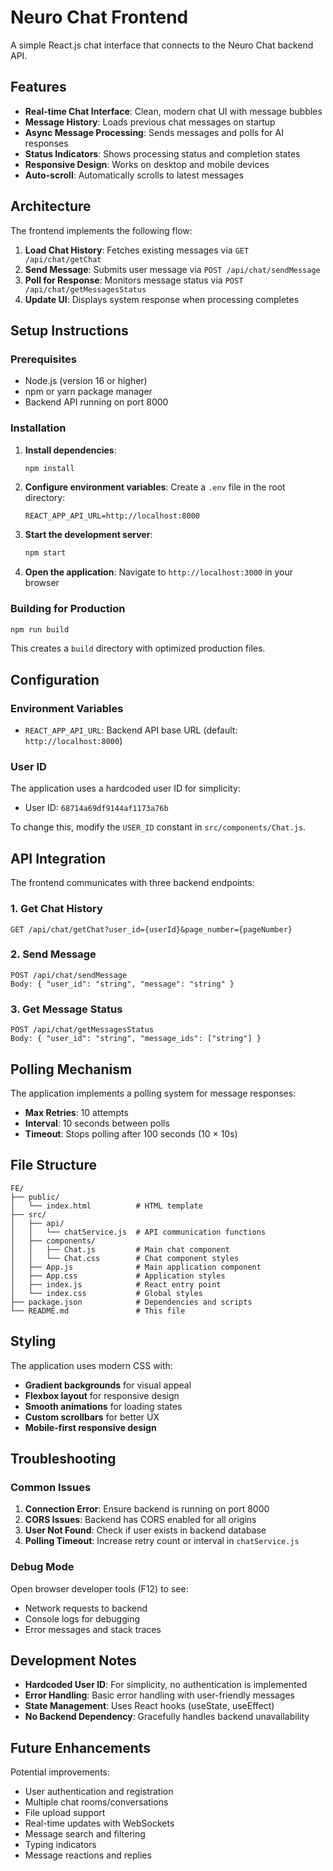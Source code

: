 # Neuro Chat Frontend

A simple React.js chat interface that connects to the Neuro Chat backend API.

## Features

- **Real-time Chat Interface**: Clean, modern chat UI with message bubbles
- **Message History**: Loads previous chat messages on startup
- **Async Message Processing**: Sends messages and polls for AI responses
- **Status Indicators**: Shows processing status and completion states
- **Responsive Design**: Works on desktop and mobile devices
- **Auto-scroll**: Automatically scrolls to latest messages

## Architecture

The frontend implements the following flow:

1. **Load Chat History**: Fetches existing messages via `GET /api/chat/getChat`
2. **Send Message**: Submits user message via `POST /api/chat/sendMessage`
3. **Poll for Response**: Monitors message status via `POST /api/chat/getMessagesStatus`
4. **Update UI**: Displays system response when processing completes

## Setup Instructions

### Prerequisites

- Node.js (version 16 or higher)
- npm or yarn package manager
- Backend API running on port 8000

### Installation

1. **Install dependencies**:
   ```bash
   npm install
   ```

2. **Configure environment variables**:
   Create a `.env` file in the root directory:
   ```
   REACT_APP_API_URL=http://localhost:8000
   ```

3. **Start the development server**:
   ```bash
   npm start
   ```

4. **Open the application**:
   Navigate to `http://localhost:3000` in your browser

### Building for Production

```bash
npm run build
```

This creates a `build` directory with optimized production files.

## Configuration

### Environment Variables

- `REACT_APP_API_URL`: Backend API base URL (default: `http://localhost:8000`)

### User ID

The application uses a hardcoded user ID for simplicity:
- User ID: `68714a69df9144af1173a76b`

To change this, modify the `USER_ID` constant in `src/components/Chat.js`.

## API Integration

The frontend communicates with three backend endpoints:

### 1. Get Chat History
```
GET /api/chat/getChat?user_id={userId}&page_number={pageNumber}
```

### 2. Send Message
```
POST /api/chat/sendMessage
Body: { "user_id": "string", "message": "string" }
```

### 3. Get Message Status
```
POST /api/chat/getMessagesStatus
Body: { "user_id": "string", "message_ids": ["string"] }
```

## Polling Mechanism

The application implements a polling system for message responses:

- **Max Retries**: 10 attempts
- **Interval**: 10 seconds between polls
- **Timeout**: Stops polling after 100 seconds (10 × 10s)

## File Structure

```
FE/
├── public/
│   └── index.html          # HTML template
├── src/
│   ├── api/
│   │   └── chatService.js  # API communication functions
│   ├── components/
│   │   ├── Chat.js         # Main chat component
│   │   └── Chat.css        # Chat component styles
│   ├── App.js              # Main application component
│   ├── App.css             # Application styles
│   ├── index.js            # React entry point
│   └── index.css           # Global styles
├── package.json            # Dependencies and scripts
└── README.md               # This file
```

## Styling

The application uses modern CSS with:

- **Gradient backgrounds** for visual appeal
- **Flexbox layout** for responsive design
- **Smooth animations** for loading states
- **Custom scrollbars** for better UX
- **Mobile-first responsive design**

## Troubleshooting

### Common Issues

1. **Connection Error**: Ensure backend is running on port 8000
2. **CORS Issues**: Backend has CORS enabled for all origins
3. **User Not Found**: Check if user exists in backend database
4. **Polling Timeout**: Increase retry count or interval in `chatService.js`

### Debug Mode

Open browser developer tools (F12) to see:
- Network requests to backend
- Console logs for debugging
- Error messages and stack traces

## Development Notes

- **Hardcoded User ID**: For simplicity, no authentication is implemented
- **Error Handling**: Basic error handling with user-friendly messages
- **State Management**: Uses React hooks (useState, useEffect)
- **No Backend Dependency**: Gracefully handles backend unavailability

## Future Enhancements

Potential improvements:

- User authentication and registration
- Multiple chat rooms/conversations
- File upload support
- Real-time updates with WebSockets
- Message search and filtering
- Typing indicators
- Message reactions and replies 